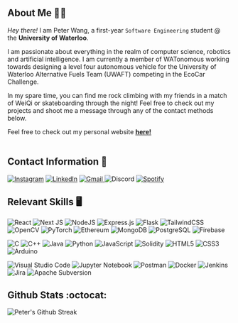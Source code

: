 ## About Me :raising_hand_man:
*Hey there!* I am Peter Wang, a first-year ```Software Engineering``` student @ the **University of Waterloo**.

I am passionate about everything in the realm of computer science, robotics and artificial intelligence. I am currently a member of WATonomous working towards designing a level four autonomous vehicle for the University of Waterloo Alternative Fuels Team (UWAFT) competing in the EcoCar Challenge.

In my spare time, you can find me rock climbing with my friends in a match of WeiQi or skateboarding through the night! Feel free to check out my projects and shoot me a message through any of the contact methods below.

Feel free to check out my personal website <a href="https://petemango.netlify.app"><u><b>here!</b></u></a><br><br>

## Contact Information :card_index:
<a href="https://www.instagram.com/pete._.mango/">![Instagram](https://img.shields.io/badge/PeteMango-%23E4405F.svg?style=for-the-badge&logo=Instagram&logoColor=white)</a> 
<a href="https://www.linkedin.com/in/peter-wang-1aa901206/">![LinkedIn](https://img.shields.io/badge/Peter_Wang-%231DA1F2.svg?style=for-the-badge&logo=LinkedIn&logoColor=white)</a>
<a href="mailto:whcpeterwang@gmail.com">![Gmail](https://img.shields.io/badge/whcpeterwang-%23E4405F.svg?style=for-the-badge&logo=Gmail&logoColor=white)
</a>![Discord](https://img.shields.io/badge/PeteMango%232175-%237289DA.svg?style=for-the-badge&logo=discord&logoColor=white)
<a href="https://open.spotify.com/user/whcpeterwang?si=c5015e15e790474a">![Spotify](https://img.shields.io/badge/PeteMango-%38B9AB.svg?style=for-the-badge&logo=spotify&logoColor=white)</a>

## Relevant Skills :desktop_computer:
![React](https://img.shields.io/badge/react-%2320232a.svg?style=for-the-badge&logo=react&logoColor=%2361DAFB)
![Next JS](https://img.shields.io/badge/Nextjs-black?style=for-the-badge&logo=next.js&logoColor=white)
![NodeJS](https://img.shields.io/badge/node.js-6DA55F?style=for-the-badge&logo=node.js&logoColor=white)
![Express.js](https://img.shields.io/badge/express.js-%23404d59.svg?style=for-the-badge&logo=express&logoColor=%2361DAFB)
![Flask](https://img.shields.io/badge/flask-%23000.svg?style=for-the-badge&logo=flask&logoColor=white)
![TailwindCSS](https://img.shields.io/badge/tailwindcss-%2338B2AC.svg?style=for-the-badge&logo=tailwind-css&logoColor=white)
![OpenCV](https://img.shields.io/badge/opencv-%23white.svg?style=for-the-badge&logo=opencv&logoColor=white)
![PyTorch](https://img.shields.io/badge/PyTorch-%23EE4C2C.svg?style=for-the-badge&logo=PyTorch&logoColor=white)
![Ethereum](https://img.shields.io/badge/Ethereum-3C3C3D?style=for-the-badge&logo=Ethereum&logoColor=white)
![MongoDB](https://img.shields.io/badge/MongoDB-%234ea94b.svg?style=for-the-badge&logo=mongodb&logoColor=white)
![PostgreSQL](https://img.shields.io/badge/PostgreSQL-316192?style=for-the-badge&logo=postgresql&logoColor=white)
![Firebase](https://img.shields.io/badge/Firebase-039BE5?style=for-the-badge&logo=Firebase&logoColor=white)

![C](https://img.shields.io/badge/c-%2300599C.svg?style=for-the-badge&logo=c&logoColor=white)
![C++](https://img.shields.io/badge/c++-%2300599C.svg?style=for-the-badge&logo=c%2B%2B&logoColor=white)
![Java](https://img.shields.io/badge/java-%23ED8B00.svg?style=for-the-badge&logo=java&logoColor=white)
![Python](https://img.shields.io/badge/python-3670A0?style=for-the-badge&logo=python&logoColor=ffdd54)
![JavaScript](https://img.shields.io/badge/javascript-%23323330.svg?style=for-the-badge&logo=javascript&logoColor=%23F7DF1E)
![Solidity](https://img.shields.io/badge/Solidity-%23363636.svg?style=for-the-badge&logo=solidity&logoColor=white)
![HTML5](https://img.shields.io/badge/html5-%23E34F26.svg?style=for-the-badge&logo=html5&logoColor=white)
![CSS3](https://img.shields.io/badge/css3-%231572B6.svg?style=for-the-badge&logo=css3&logoColor=white)
![Arduino](https://img.shields.io/badge/-Arduino-00979D?style=for-the-badge&logo=Arduino&logoColor=white)

![Visual Studio Code](https://img.shields.io/badge/Visual_Studio_Code-0078d7.svg?style=for-the-badge&logo=visual-studio-code&logoColor=white) 
![Jupyter Notebook](https://img.shields.io/badge/jupyter-%23FA0F00.svg?style=for-the-badge&logo=jupyter&logoColor=white)
![Postman](https://img.shields.io/badge/Postman-FF6C37?style=for-the-badge&logo=postman&logoColor=white)
![Docker](https://img.shields.io/badge/docker-%230db7ed.svg?style=for-the-badge&logo=docker&logoColor=white)
![Jenkins](https://img.shields.io/badge/jenkins-%232C5263.svg?style=for-the-badge&logo=jenkins&logoColor=white)
![Jira](https://img.shields.io/badge/jira-%230A0FFF.svg?style=for-the-badge&logo=jira&logoColor=white)
![Apache Subversion](https://img.shields.io/badge/subversion-%23809CC9.svg?style=for-the-badge&logo=subversion&logoColor=white)

## Github Stats :octocat:
<!-- ![Peter's GitHub Stats](https://github-readme-stats.vercel.app/api?username=PeteMango&show_icons=true&theme=radical&count_private=true&include_all_commits=true) -->
![Peter's Github Streak](https://github-readme-streak-stats.herokuapp.com/?user=PeteMango&theme=radical&include_all_commits=true&count_private=true)
<!-- ![Peter's Top Languages](https://github-readme-stats.vercel.app/api/top-langs/?username=PeteMango&hide=html&langs_count=4&theme=radical&count_private=true&layout=compact) -->
